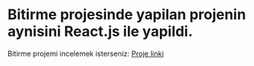 # Bitirme projesinde yapilan projenin aynisini React.js ile yapildi.

<p>Bitirme projemi incelemek isterseniz: <a href="https://github.com/KeskenRidvan/SportCenter">Proje linki</a></p>
